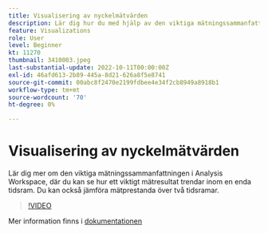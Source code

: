 ```yaml
---
title: Visualisering av nyckelmätvärden
description: Lär dig hur du med hjälp av den viktiga mätningssammanfattningen kan se hur ett viktigt mätresultat trendar inom en enda tidsram.
feature: Visualizations
role: User
level: Beginner
kt: 11270
thumbnail: 3410003.jpeg
last-substantial-update: 2022-10-11T00:00:00Z
exl-id: 46afd613-2b89-445a-8d21-626a8f5e8741
source-git-commit: 00abc8f2470e2199fdbee4e34f2cb8949a8918b1
workflow-type: tm+mt
source-wordcount: '70'
ht-degree: 0%

---
```


# Visualisering av nyckelmätvärden

Lär dig mer om den viktiga mätningssammanfattningen i Analysis Workspace, där du kan se hur ett viktigt mätresultat trendar inom en enda tidsram. Du kan också jämföra mätprestanda över två tidsramar.

>[!VIDEO](https://video.tv.adobe.com/v/3410003/?quality=12&learn=on)

Mer information finns i [dokumentationen](https://experienceleague.adobe.com/docs/analytics/analyze/analysis-workspace/visualizations/key-metric.html?lang=sv-SE)
